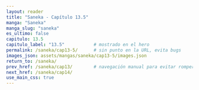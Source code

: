 ```yaml
---
layout: reader
title: "Saneka - Capítulo 13.5"
manga: "Saneka"
manga_slug: "saneka"
es_ultimo: false
capitulo: 13.5
capitulo_label: "13.5"           # mostrado en el hero
permalink: /saneka/cap13-5/      # sin punto en la URL, evita bugs
images_json: assets/mangas/saneka/cap13-5/images.json
return_to: /saneka/
prev_href: /saneka/cap13/        # navegación manual para evitar romper el ciclo, pues al ser decimal no entra en los enteros.
next_href: /saneka/cap14/
use_main_css: true
---
```


